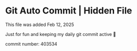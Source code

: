 # Git Auto Commit | Hidden File

This file was added Feb 12, 2025

Just for fun and keeping my daily git commit active 🤪

commit number: 403534
